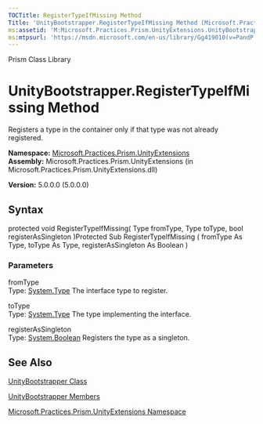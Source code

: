 ```yaml
---
TOCTitle: RegisterTypeIfMissing Method
Title: 'UnityBootstrapper.RegisterTypeIfMissing Method (Microsoft.Practices.Prism.UnityExtensions)'
ms:assetid: 'M:Microsoft.Practices.Prism.UnityExtensions.UnityBootstrapper.RegisterTypeIfMissing(System.Type,System.Type,System.Boolean)'
ms:mtpsurl: 'https://msdn.microsoft.com/en-us/library/Gg419010(v=PandP.50)'
---
```


Prism Class Library

UnityBootstrapper.RegisterTypeIfMissing Method
==================================================

Registers a type in the container only if that type was not already registered.

**Namespace:** [Microsoft.Practices.Prism.UnityExtensions](https://msdn.microsoft.com/n:microsoft.practices.prism.unityextensions)
**Assembly:** Microsoft.Practices.Prism.UnityExtensions (in Microsoft.Practices.Prism.UnityExtensions.dll)

**Version:** 5.0.0.0 (5.0.0.0)

## Syntax


<span id="syntaxToggle"></span>protected void RegisterTypeIfMissing( Type fromType, Type toType, bool registerAsSingleton )Protected Sub RegisterTypeIfMissing ( fromType As Type, toType As Type, registerAsSingleton As Boolean )

### Parameters

fromType  
Type: [System.Type](http://msdn2.microsoft.com/en-us/library/42892f65)
The interface type to register.

toType  
Type: [System.Type](http://msdn2.microsoft.com/en-us/library/42892f65)
The type implementing the interface.

registerAsSingleton  
Type: [System.Boolean](http://msdn2.microsoft.com/en-us/library/a28wyd50)
Registers the type as a singleton.

See Also
--------


[UnityBootstrapper Class](https://msdn.microsoft.com/t:microsoft.practices.prism.unityextensions.unitybootstrapper)

[UnityBootstrapper Members](https://msdn.microsoft.com/allmembers.t:microsoft.practices.prism.unityextensions.unitybootstrapper)

[Microsoft.Practices.Prism.UnityExtensions Namespace](https://msdn.microsoft.com/n:microsoft.practices.prism.unityextensions)
